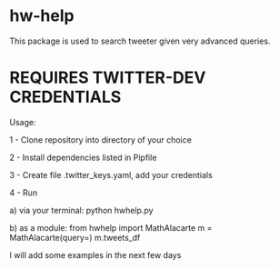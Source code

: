 # hw-help
This package is used to search tweeter given very advanced queries. 

# REQUIRES TWITTER-DEV CREDENTIALS

Usage:

1 - Clone repository into directory of your choice

2 - Install dependencies listed in Pipfile

3 - Create file .twitter_keys.yaml, add your credentials

4 - Run

  a) via your terminal: 
    python hwhelp.py

  b) as a module: 
    from hwhelp import MathAlacarte
    m = MathAlacarte(query=<your query>)
    m.tweets_df
 
I will add some examples in the next few days
